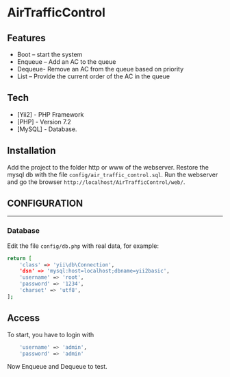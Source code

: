 # AirTrafficControl

## Features

- Boot – start the system
- Enqueue – Add an AC to the queue
- Dequeue- Remove an AC from the queue based on priority
- List – Provide the current order of the AC in the queue

## Tech

- [Yii2] - PHP Framework
- [PHP] - Version 7.2
- [MySQL] - Database.

## Installation

Add the project to the folder http or www of the webserver.
Restore the mysql db with the file `config/air_traffic_control.sql`.
Run the webserver and go the browser `http://localhost/AirTrafficControl/web/`.

## CONFIGURATION
-------------

### Database

Edit the file `config/db.php` with real data, for example:

```sh
return [
    'class' => 'yii\db\Connection',
    'dsn' => 'mysql:host=localhost;dbname=yii2basic',
    'username' => 'root',
    'password' => '1234',
    'charset' => 'utf8',
];
```

## Access

To start, you have to login with 
```sh
    'username' => 'admin',
    'password' => 'admin'
```
Now Enqueue and Dequeue to test.
